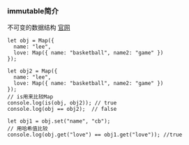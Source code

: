 ### immutable简介
不可变的数据结构
[官网](https://github.com/facebook/immutable-js/)

```
let obj = Map({
  name: "lee",
  love: Map({ name: "basketball", name2: "game" })
});

let obj2 = Map({
  name: "lee",
  love: Map({ name: "basketball", name2: "game" })
});
// is用来比较Map
console.log(is(obj, obj2)); // true
console.log(obj == obj2);  // false

let obj1 = obj.set("name", "cb"); 
// 用哈希值比较
console.log(obj.get("love") == obj1.get("love")); //true
```